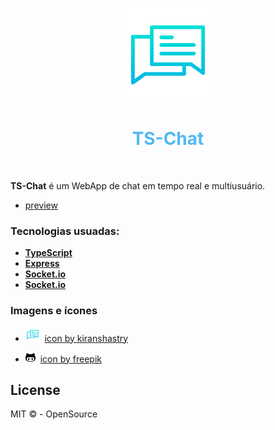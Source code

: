 <p align="center">
  <img src="/public/communication.svg" width="150">
</p>

<h1 align="center">
  <font color="#51b9f0">TS-Chat</font>
</h1><br/>

**TS-Chat** é um WebApp de chat em tempo real e multiusuário.
- [preview](https://ts-chat.now.sh/)

### Tecnologias usuadas:
- **[TypeScript](https://www.typescriptlang.org/)**
- **[Express](https://expressjs.com/pt-br/)**
- **[Socket.io](https://socket.io/)**
- **[Socket.io](https://github.com/expressjs/cors)**

### Imagens e ícones
- <img src="/public/communication.svg" width="23">&nbsp;&nbsp;[icon by kiranshastry](https://www.flaticon.com/authors/kiranshastry)

- <img src="/public/symbols.svg" width="16">&nbsp;&nbsp;[icon by freepik](https://www.flaticon.com/authors/freepik)

## License

MIT &copy; - OpenSource
